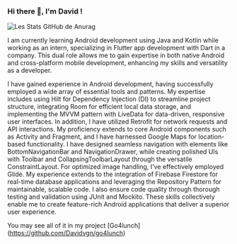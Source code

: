 ### Hi there 👋, I'm David !

![Les Stats GitHub de Anurag](https://github-readme-stats.vercel.app/api?username=davidvgn&show_icons=true&theme=radical)

I am currently learning Android development using Java and Kotlin while working as an intern, specializing in Flutter app development with Dart in a company. This dual role allows me to gain expertise in both native Android and cross-platform mobile development, enhancing my skills and versatility as a developer.

I have gained experience in Android development, having successfully employed a wide array of essential tools and patterns. My expertise includes using Hilt for Dependency Injection (DI) to streamline project structure, integrating Room for efficient local data storage, and implementing the MVVM pattern with LiveData for data-driven, responsive user interfaces. In addition, I have utilized Retrofit for network requests and API interactions. My proficiency extends to core Android components such as Activity and Fragment, and I have harnessed Google Maps for location-based functionality. I have designed seamless navigation with elements like BottomNavigationBar and NavigationDrawer, while creating polished UIs with Toolbar and CollapsingToolbarLayout through the versatile ConstraintLayout. For optimized image handling, I've effectively employed Glide. My experience extends to the integration of Firebase Firestore for real-time database applications and leveraging the Repository Pattern for maintainable, scalable code. I also ensure code quality through thorough testing and validation using JUnit and Mockito. These skills collectively enable me to create feature-rich Android applications that deliver a superior user experience.

You may see all of it in my project [Go4lunch] (https://github.com/Davidvgn/go4lunch)


<!--
**Davidvgn/Davidvgn** is a ✨ _special_ ✨ repository because its `README.md` (this file) appears on your GitHub profile.

Here are some ideas to get you started:

- 🔭 I’m currently working on ...
- 🌱 I’m currently learning ...
- 👯 I’m looking to collaborate on ...
- 🤔 I’m looking for help with ...
- 💬 Ask me about ...
- 📫 How to reach me: ...
- 😄 Pronouns: ...
- ⚡ Fun fact: ...
-->
